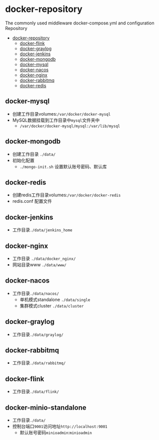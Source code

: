 # docker-repository
The commonly used middleware docker-compose.yml and configuration Repository

<!-- TOC -->
* [docker-repository](#docker-repository)
  * [docker-flink](#docker-flink)
  * [docker-graylog](#docker-graylog)
  * [docker-jenkins](#docker-jenkins)
  * [docker-mongodb](#docker-mongodb)
  * [docker-mysql](#docker-mysql)
  * [docker-nacos](#docker-nacos)
  * [docker-nginx](#docker-nginx)
  * [docker-rabbitmq](#docker-rabbitmq)
  * [docker-redis](#docker-redis)
<!-- TOC -->

## docker-mysql
+ 创建工作目录volumes:`/var/docker/docker-mysql`
+ MySQL数据挂载到工作目录中`mysql`文件夹中
  + `/var/docker/docker-mysql/mysql:/var/lib/mysql`

## docker-mongodb
+ 创建工作目录 `./data/`
+ 初始化配置
  + `./mongo-init.sh` 设置默认账号密码、默认库

## docker-redis
+ 创建redis工作目录volumes:`/var/docker/docker-redis`
+ redis.conf 配置文件

## docker-jenkins
 + 工作目录`./data/jenkins_home`

## docker-nginx
+ 工作目录 `./data/docker_nginx/`
+ 网站目录www `./data/www/`

## docker-nacos
+ 工作目录`./data/nacos/`
  + 单机模式standalone `./data/single`
  + 集群模式cluster `./data/cluster`

## docker-graylog
+ 工作目录`./data/graylog/`

## docker-rabbitmq
+ 工作目录`./data/rabbitmq/`

## docker-flink
+ 工作目录`./data/flink/`

## docker-minio-standalone
+ 工作目录`./data/`
+ 控制台端口`9001`访问地址`http://localhost:9001`
  + 默认账号密码`minioadmin`:`minioadmin`